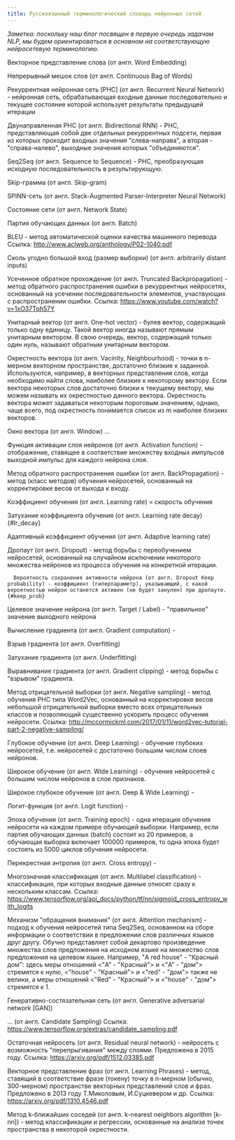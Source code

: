 ```yaml
---
title: Русскоязычный терминологический словарь нейронных сетей
---
```


*Заметка: поскольку наш блог посвящен в первую очередь задачам NLP, мы будем ориентироваться в основном на соответствующую нейросетевую терминологию.*



Векторное представление слова (от англ. Word Embedding)

Непрерывный мешок слов (от англ. Continuous Bag of Words)

Рекуррентная нейронная сеть [РНС] (от англ. Recurrent Neural Network) - нейронная сеть, обрабатывающая входные данные последовательно и текущее состояние которой использует результаты предыдущей итерации

   Двунаправленная РНС (от англ. Bidirectional RNN) - РНС, представляющая собой две отдельных рекуррентных подсети, первая из которых проходит входных значения "слева-направа", а вторая - "справа-налево", выходные значения которых "объединяются".

Seq2Seq (от англ. Sequence to Sequence) - РНС, преобразующая исходную последовательность в результирующую.

Skip-грамма (от англ. Skip-gram)

SPINN-сеть (от англ. Stack-Augmented Parser-Interpreter Neural Network)

Состояние сети (от англ. Network State)

Партия обучающих данных (от англ. Batch)

BLEU - метод автоматической оценки качества машинного перевода
        Ссылка: http://www.aclweb.org/anthology/P02-1040.pdf

Сколь угодно большой вход (размер выборки) (от англ. arbitrarily distant inputs)

Усеченное обратное прохождение (от англ. Truncated Backpropagation) -  метод обратного распространения ошибки в рекуррентных нейросетях, основанный на усечении последовательности элементов, участвующих с распространении ошибки.
        Ссылка: https://www.youtube.com/watch?v=1xO37Tph57Y

Унитарный вектор (от англ. One-hot vector) - булев вектор, содержащий только одну единицу. Такой вектор иногда называют прямым унитарным вектором. В свою очередь, вектор, содержащий только один нуль, называют обратным унитарным вектором.

Окрестность вектора (от англ. Vacinity, Neighbourhood) - точки в n-мерном векторном пространстве, достаточно близкие к заданной. Используются, например, в векторных представления слов, когда необходимо найти слова, наиболее близкие к некоторому вектору. Если вектора некоторых слов достаточно близки к текущему вектору, мы можем называть их окрестностью данного вектора. Окрестность вектора может задаваться некоторым пороговым значением, однако, чаще всего, под окрестность понимается список из m наиболее близких векторов. 

Окно вектора (от англ. Window) ...

Функция активации слоя нейронов (от англ. Activation function) - отображение, ставящее в соответствие множеству входных импульсов выходной импульс для каждого нейрона слоя.

Метод обратного распространения ошибки (от англ. BackPropagation) - метод (класс методов) обучения нейросетей, основанный на корректировке весов от выхода к входу.

Коэффициент обучения (от англ. Learning rate) = скорость обучения

Затухание коэффициента обучения (от англ. Learning rate decay) {#lr_decay}

Адаптивный коэффициент обучения (от англ. Adaptive learning rate)

Дропаут (от англ. Dropout) - метод борьбы с переобучением нейросетей, основанный на случайном исключении некоторого множества нейронов из процесса обучения на конкретной итерации.

      Вероятность сохранения активности нейрона (от англ. Dropout Keep probability) - коэффициент (гиперпараметр), указывающий, с какой вероятностью нейрон останется активен (не будет занулен) при дропауте. {#keep_prob}

Целевое значение нейрона (от англ. Target / Label) - "правильное" значение выходного нейрона

Вычисление градиента (от англ. Gradient computation) - 

Взрыв градиента (от англ. Overfitting)

Затухание градиента (от англ. Underfitting)

Выравнивание градиента (от англ. Gradient clipping) - метод борьбы с "взрывом" градиента.

Метод отрицательной выборки (от англ. Negative sampling) - метод обучения РНС типа Word2Vec, основанный на корректировке весов небольшой отрицательной выборки вместо всех отрицательных классов и позволяющий существенно ускорить процесс обучения нейросети. Ссылка: http://mccormickml.com/2017/01/11/word2vec-tutorial-part-2-negative-sampling/

Глубокое обучение (от англ. Deep Learning) - обучение глубоких нейросетей, т.е. нейросетей с достаточно большим числом слоев нейронов.

Широкое обучение (от англ. Wide Learning) - обучение нейросетей с большим числом нейронов в слое признаков.

Широкое глубокое обучение (от англ. Deep & Wide Learning) - 

Логит-функция (от англ. Logit function) - 

Эпоха обучения (от англ. Training epoch) - одна итерация обучения нейросети на каждом примере обучающей выборки. Например, если партия обучающих данных (batch) состоит из 20 примеров, а обучающая выборка включает 100000 примеров, то одна эпоха будет состоять из 5000 циклов обучения нейросети.

Перекрестная энтропия (от англ. Cross entropy) - 

Многозначная классификация (от англ. Multilabel classification) - классификация, при которых входные данные относят сразу к нескольким классам. Ссылка: https://www.tensorflow.org/api_docs/python/tf/nn/sigmoid_cross_entropy_with_logits

Механизм "обращения внимания" (от англ. Attention mechanism) - подход к обучения нейросетей типа Seq2Seq, основанном на сборе информации о соответствии в предложении слов различных языков друг другу. Обучно представляет собой декартово произведение множества слов предложения на исходном языке на множество слов предложения на целевом языке. Например, "A red house" - "Красный дом": здесь меры отношений <"A" - "Красный"> и <"A" - "дом"> стремятся к нулю, <"house" - "Красный"> и <"red" - "дом"> также не велики, а меры отношений  <"Red" - "Красный"> и <"house" - "дом"> стремятся к 1.

Генеративно-состязательная сеть (от англ. Generative adversarial network [GAN])

... (от англ. Candidate Sampling) Ссылка: https://www.tensorflow.org/extras/candidate_sampling.pdf 

Остаточная нейросеть (от англ. Residual neural network) - нейросеть с возможность "перепрыгивания" между слоями. Предложена в 2015 году. Ссылка: https://arxiv.org/pdf/1512.03385.pdf

Векторное представление фраз (от англ. Learning Phrases) - метод, ставящий в соответствие фразе (токену) точку в n-мерном (обычно, 300-мерном) пространстве векторных представлений слов и фраз. Предложено в 2013 году Т.Миколовым, И.Суцкевером и др. Ссылка: https://arxiv.org/pdf/1310.4546.pdf

Метод k-ближайших соседей (от англ. k-nearest neighbors algorithm [k-nn]) - метод классификации и регрессии, основанные на анализе точек пространства в некоторой окрестности.

